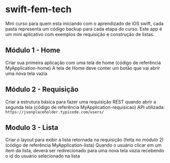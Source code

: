 # swift-fem-tech

Mini curso para quem esta iniciando com o aprendizado de iOS swift, cada pasta representa um código backup para cada etapa do curso. Este app é um mini aplicativo com exemplos de requisição e construção de listas.


## Módulo 1 - Home
Criar sua primeira aplicação com uma tela de home (código de referência MyApplication-home) A tela de Home deve conter um botão que vai abrir uma nova tela vazia


## Módulo 2 - Requisição
Criar a estrutura básica para fazer uma requisição REST quando abrir a segunda tela (código de referência MyApplication-requisicao) API utilizada: `https://jsonplaceholder.typicode.com/users/`


## Modulo 3 - Lista
Criar o layout para exibir a lista retornada na requisição (feita no módulo 2) (código de referência MyApplication-lista) Quando o usuário clicar em um item da lista, deverá ser redirecionado para uma nova tela vazia recebendo o id do usuário selecionado na lista

